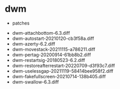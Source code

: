 # dwm

- patches

* dwm-attachbottom-6.3.diff
* dwm-autostart-20210120-cb3f58a.diff
* dwm-azerty-6.2.diff
* dwm-movestack-20211115-a786211.diff
* dwm-pertag-20200914-61bb8b2.diff
* dwm-restartsig-20180523-6.2.diff
* dwm-restoreafterrestart-20220709-d3f93c7.diff
* dwm-uselessgap-20211119-58414bee958f2.diff
* dwm-fakefullscreen-20210714-138b405.diff
* dwm-swallow-6.3.diff
